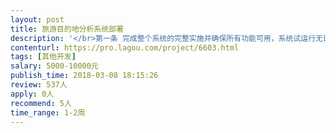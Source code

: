 ```yaml
---                
layout: post       
title: 旅游目的地分析系统部署           
description: '</br>第一条 完成整个系统的完整实施并确保所有功能可用，系统试运行无误，数据采集正常，数据分析正常。</br>第二条 交付系统的超级管理员账号密码及数据库的账号密码</br>第三条 交付产品的设计文档，系统详细设计文档或概要设计文档，数据分析的设计文档，测试文档，帮助文档等成果物</br>完成以上交付后即可确认付款</br>'     
contenturl: https://pro.lagou.com/project/6603.html      
tags: [其他开发]            
salary: 5000-10000元          
publish_time: 2018-03-08 18:15:26         
review: 537人                   
apply: 0人                   
recommend: 5人                   
time_range: 1-2周              
---                 
```

